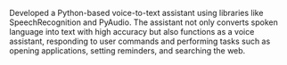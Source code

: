 Developed a Python-based voice-to-text assistant using libraries like SpeechRecognition and PyAudio. The
 assistant not only converts spoken language into text with high accuracy but also functions as a voice assistant,
 responding to user commands and performing tasks such as opening applications, setting reminders, and searching
 the web.
